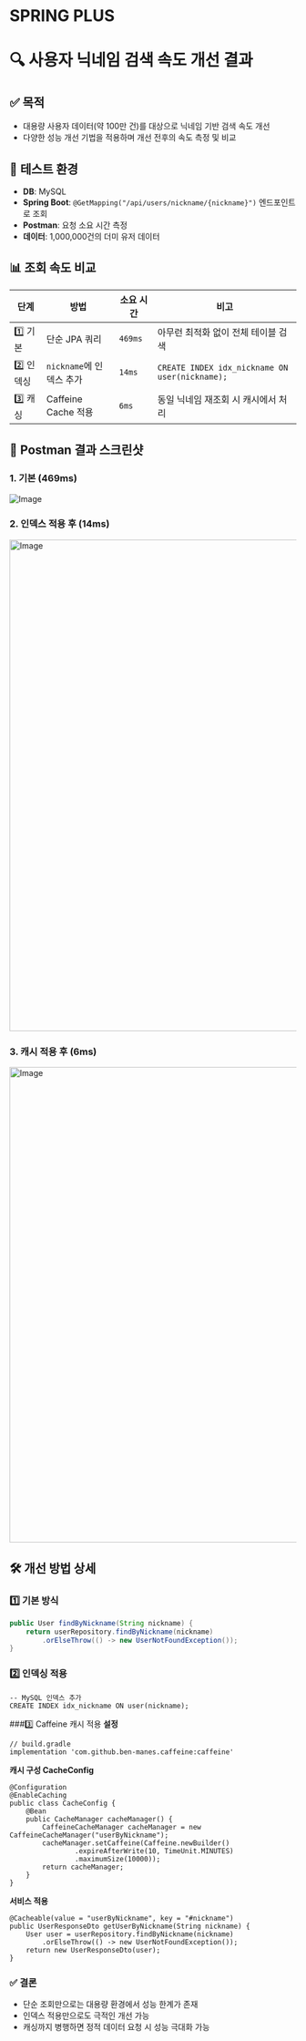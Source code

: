 # SPRING PLUS


# 🔍 사용자 닉네임 검색 속도 개선 결과

## ✅ 목적
- 대용량 사용자 데이터(약 100만 건)를 대상으로 닉네임 기반 검색 속도 개선
- 다양한 성능 개선 기법을 적용하며 개선 전후의 속도 측정 및 비교

## 🧪 테스트 환경
- **DB**: MySQL  
- **Spring Boot**: `@GetMapping("/api/users/nickname/{nickname}")` 엔드포인트로 조회  
- **Postman**: 요청 소요 시간 측정  
- **데이터**: 1,000,000건의 더미 유저 데이터

## 📊 조회 속도 비교

| 단계 | 방법 | 소요 시간 | 비고 |
|------|------|-----------|------|
| 1️⃣ 기본 | 단순 JPA 쿼리 | `469ms` | 아무런 최적화 없이 전체 테이블 검색 |
| 2️⃣ 인덱싱 | `nickname`에 인덱스 추가 | `14ms` | `CREATE INDEX idx_nickname ON user(nickname);` |
| 3️⃣ 캐싱 | Caffeine Cache 적용 | `6ms` | 동일 닉네임 재조회 시 캐시에서 처리 |

## 🔽 Postman 결과 스크린샷

### 1. 기본 (469ms)
![Image](https://github.com/user-attachments/assets/92d7e0de-0110-47d7-b037-c488ff5c62c3)

### 2. 인덱스 적용 후 (14ms)
<img width="863" alt="Image" src="https://github.com/user-attachments/assets/ac478e97-239e-477d-939c-87ceb08f691d" />

### 3. 캐시 적용 후 (6ms)
<img width="835" alt="Image" src="https://github.com/user-attachments/assets/c094c188-4295-4a4c-92d6-5fa581c3b29e" />

## 🛠️ 개선 방법 상세

### 1️⃣ 기본 방식
```java
public User findByNickname(String nickname) {
    return userRepository.findByNickname(nickname)
        .orElseThrow(() -> new UserNotFoundException());
}
```

### 2️⃣ 인덱싱 적용
```
-- MySQL 인덱스 추가
CREATE INDEX idx_nickname ON user(nickname);
```

###3️⃣ Caffeine 캐시 적용
**설정**
```
// build.gradle
implementation 'com.github.ben-manes.caffeine:caffeine'
```
**캐시 구성 CacheConfig**
```
@Configuration
@EnableCaching
public class CacheConfig {
    @Bean
    public CacheManager cacheManager() {
        CaffeineCacheManager cacheManager = new CaffeineCacheManager("userByNickname");
        cacheManager.setCaffeine(Caffeine.newBuilder()
                .expireAfterWrite(10, TimeUnit.MINUTES)
                .maximumSize(10000));
        return cacheManager;
    }
}
```

**서비스 적용**
```
@Cacheable(value = "userByNickname", key = "#nickname")
public UserResponseDto getUserByNickname(String nickname) {
    User user = userRepository.findByNickname(nickname)
        .orElseThrow(() -> new UserNotFoundException());
    return new UserResponseDto(user);
}
```

### ✅ 결론

- 단순 조회만으로는 대용량 환경에서 성능 한계가 존재
- 인덱스 적용만으로도 극적인 개선 가능
- 캐싱까지 병행하면 정적 데이터 요청 시 성능 극대화 가능
